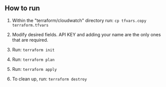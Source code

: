 ## How to run

1. Within the "terraform/cloudwatch" directory run: `cp tfvars.copy terraform.tfvars`  
2. Modify desired fields. API KEY and adding your name are the only ones that are required.
3. Run: `terraform init`
4. Run: `terraform plan`
5. Run: `terraform apply`
  
  
6. To clean up, run: `terraform destroy`